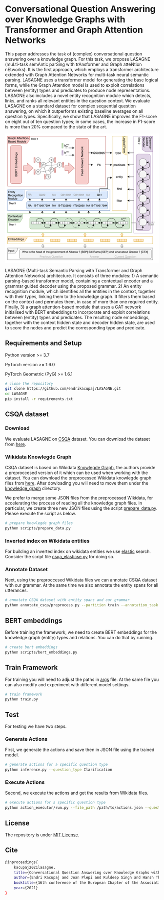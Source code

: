 # Conversational Question Answering over Knowledge Graphs with Transformer and Graph Attention Networks

This paper addresses the task of (complex) conversational question answering over a knowledge graph. For this task, we propose LASAGNE (muLti-task semAntic parSing with trAnsformer and Graph atteNtion nEtworks). It is the first approach, which employs a transformer architecture extended with Graph Attention Networks for multi-task neural semantic parsing. LASAGNE uses a transformer model for generating the base logical forms, while the Graph Attention model is used to exploit correlations between (entity) types and predicates to produce node representations. LASAGNE also includes a novel entity recognition module which detects, links, and ranks all relevant entities in the question context. We evaluate LASAGNE on a standard dataset for complex sequential question answering, on which it outperforms existing baseline averages on all question types.  Specifically, we show that LASAGNE improves the F1-score on eight out of ten question types; in some cases, the increase in F1-score is more than 20% compared to the state of the art.

![LASAGNE](image/lasagne_architecture.png?raw=true "LASAGNE architecture")

LASAGNE (Multi-task Semantic Parsing with Transformer and Graph Attention Networks) architecture. It consists of three modules: 1) A semantic parsing-based transformer model, containing a contextual encoder and a grammar guided decoder using the proposed grammar. 2) An entity recognition module, which identifies all the entities in the context, together with their types, linking them to the knowledge graph. It filters them based on the context and permutes them, in case of more than one required entity. Finally, 3) a graph attention-based module that uses a GAT network initialised with BERT embeddings to incorporate and exploit correlations between (entity) types and predicates. The resulting node embeddings, together with the context hidden state and decoder hidden state, are used to score the nodes and predict the corresponding type and predicate.

## Requirements and Setup

Python version >= 3.7

PyTorch version >= 1.6.0

PyTorch Geometric (PyG) >= 1.6.1

``` bash
# clone the repository
git clone https://github.com/endrikacupaj/LASAGNE.git
cd LASAGNE
pip install -r requirements.txt
```

## CSQA dataset
### Download
We evaluate LASAGNE on [CSQA](https://amritasaha1812.github.io/CSQA/) dataset. You can download the dataset from [here](https://amritasaha1812.github.io/CSQA/download/).

### Wikidata Knowlegde Graph
CSQA dataset is based on Wikidata [Knowlegde Graph](https://www.wikidata.org/wiki/Wikidata:Main_Page), the authors provide a preproccesed version of it which can be used when working with the dataset.
You can download the preprocessed Wikidata knowlegde graph files from [here](https://zenodo.org/record/4052427#.YBU7xHdKjfZ).
After dowloading you will need to move them under the [knowledge_graph](knowledge_graph) directory.

We prefer to merge some JSON files from the preprocessed Wikidata, for accelerating the process of reading all the knowledge graph files. In particular, we create three new JSON files using the script [prepare_data.py](scripts/prepare_data.py). Please execute the script as below.
``` bash
# prepare knowlegde graph files
python scripts/prepare_data.py
```

### Inverted index on Wikidata entities
For building an inverted index on wikidata entities we use [elastic](https://www.elastic.co/) search. Consider the script file [csqa_elasticse.py](csqa_elasticse.py) for doing so.

### Annotate Dataset
Next, using the preproccesed Wikidata files we can annotate CSQA dataset with our grammar. At the same time we also annotate the entity spans for all utterances.
``` bash
# annotate CSQA dataset with entity spans and our grammar
python annotate_csqa/preprocess.py --partition train --annotation_task all --read_folder /path/to/CSQA --write_folder /path/to/write
```

## BERT embeddings
Before training the framework, we need to create BERT embeddings for the knowledge graph (entity) types and relations. You can do that by running.
``` bash
# create bert embeddings
python scripts/bert_embeddings.py
```

## Train Framework
For training you will need to adjust the paths in [args](args.py) file. At the same file you can also modify and experiment with different model settings.
``` bash
# train framework
python train.py
```

## Test
For testing we have two steps.
### Generate Actions
First, we generate the actions and save then in JSON file using the trained model.
``` bash
# generate actions for a specific question type
python inference.py --question_type Clarification
```

### Execute Actions
Second, we execute the actions and get the results from Wikidata files.
``` bash
# execute actions for a specific question type
python action_executor/run.py --file_path /path/to/actions.json --question_type Clarification
```

## License
The repository is under [MIT License](LICENCE).

## Cite
```bash
@inproceedings{
    kacupaj2021lasagne,
    title={Conversational Question Answering over Knowledge Graphs with Transformer and Graph Attention Networks},
    author={Endri Kacupaj and Joan Plepi and Kuldeep Singh and Harsh Thakkar and Jens Lehmann and Maria Maleshkova},
    booktitle={16th conference of the European Chapter of the Association for Computational Linguistics (EACL 2021)},
    year={2021}
}
```